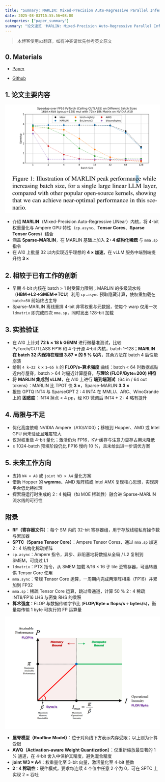 ```yaml
---
title: "Summary: MARLIN: Mixed-Precision Auto-Regressive Parallel Inference on Large Language Models"
date: 2025-08-03T15:55:56+08:00
categories: ["paper_summary"]
summary: "论文速览 'MARLIN: Mixed-Precision Auto-Regressive Parallel Inference on Large Language Models'"
---
```


> 本博客使用`o3`翻译，如有冲突请优先参考英文原文

## 0. Materials

- [Paper](https://arxiv.org/pdf/2408.11743)

- [Github](https://github.com/IST-DASLab/marlin)

## 1. 论文主要内容

![image](performance.png)

- 介绍 **MARLIN**（Mixed-Precision Auto-Regressive LINear）内核，将 4-bit 权重量化与 Ampere GPU 特性（`cp.async`、**Tensor Cores**、**Sparse Tensor Cores**）结合  
- 涵盖 **Sparse-MARLIN**，在 MARLIN 基础上加入 **2 : 4 结构化稀疏** 与 `mma.sp` 指令  
- 在 A10 上批量 32 以内实现近乎理想的 **4 × 加速**，在 vLLM 服务中端到端提升约 **3 ×**  

## 2. 相较于已有工作的创新

- 早期 4-bit 内核在 batch > 1 时受算力限制；MARLIN 的多级流水线（**HBM→L2→SMEM→TCU**）利用 `cp.async` 预取隐藏计算，使权重加载在 `batch≈50` 前始终占主导  
- Sparse-MARLIN 离线重排 4-bit 非零权重与元数据，使每个 warp 仅用一次 `ldmatrix` 即完成四次 `mma.sp`，同时发出 128-bit 加载  

## 3. 实验验证

- 在 A10 上针对 **72 k × 18 k GEMM** 进行微基准测试，比较 PyTorch/CUTLASS FP16 和 4 个开源 4-bit 内核，batch 1–128；**MARLIN 在 batch 32 内保持在理想 3.87 × 的 5 % 以内**，其余方法在 batch 4 后性能崩溃  
- 绘制 `4 k–32 k` × `1–65 k` 的 **FLOP/s–算术强度** 曲线：batch < 64 时数据点贴近内存屋脊，batch > 64 时逼近计算屋脊，**与理论 (FLOP/Byte≈200) 相符**  
- 将 **MARLIN 集成到 vLLM**，在 A10 上进行 **端到端测试**（64 in / 64 out tokens）：MARLIN 比 TPOT 快 **3 ×**，Sparse-MARLIN **3.3 ×**  
- 报告 GPTQ INT4 与 SparseGPT 2 : 4 INT4 在 MMLU、ARC、WinoGrande 上的 **困惑度**：INT4 掉点 < 4 pp，经 KD 微调后 INT4 + 2 : 4 略有提升  

## 4. 局限与不足

- 优化高度依赖 NVIDIA Ampere（A10/A100）；移植到 Hopper、AMD 或 Intel GPU 尚未验证且难度较大  
- 仅对权重做 4-bit 量化；激活仍为 FP16，KV-缓存与注意力显存占用未降低  
- ≥ 1024-batch 预填阶段仍比 FP16 慢约 10 %，且未给出进一步调优方案  

## 5. 未来工作方向

- 支持 `W4 × A8` 或 `joint W3 × A4` 量化方案  
- 借助 Hopper 的 **wgmma**、AMD 矩阵核或 Intel AMX 复现核心思想，实现跨平台低比特推理  
- 探索将运行时生成的 2 : 4 掩码（如 MOE 稀疏性）融合进 Sparse-MARLIN 流水线的可行性  

## 附录

- **RF（寄存器文件）**：每个 SM 内的 32-bit 寄存器组，用于存放线程私有操作数与累加器  
- **SPTC（Sparse Tensor Core）**：Ampere Tensor Cores，通过 `mma.sp` 加速 2 : 4 结构化稀疏矩阵  
- `cp.async`：Ampere 指令，异步、非阻塞地将数据从全局 / L2 复制到 SMEM，可绕过 L1  
- `ldmatrix`：PTX 指令，从 SMEM 加载 8/16 × 16 子 tile 至寄存器，可选转置供 Tensor Core 使用  
- `mma.sync`：常规 Tensor Core 运算，一周期内完成两矩阵相乘（FP16）并累加到 FP32  
- `mma.sp`：稀疏 Tensor Core 运算，跳过零通道，计算 50 % 2 : 4 稀疏 INT8/FP16 LHS 与密集 RHS 的乘积  
- **算术强度**：FLOP 与数据传输字节比 (**FLOP/Byte = flops/s ÷ bytes/s**)，衡量每传输 1 byte 可执行的 FP 运算量  

![image](roofline.png)

- **屋脊模型（Roofline Model）**：位于对角线下方表示内存受限；以上则为计算受限  
- **AWQ（Activation-aware Weight Quantization）**：仅重新缩放最显著的 1 % 通道，在 4-bit 舍入中保护其精度，避免混合精度  
- **joint W3 × A4**：权重量化至 3-bit 向量，激活量化至 4-bit 整数  
- **2 : 4 稀疏性**：硬件模式，要求每连续 4 个值中任意 2 个为 0，可在 SPTC 上实现 2 × 吞吐  
